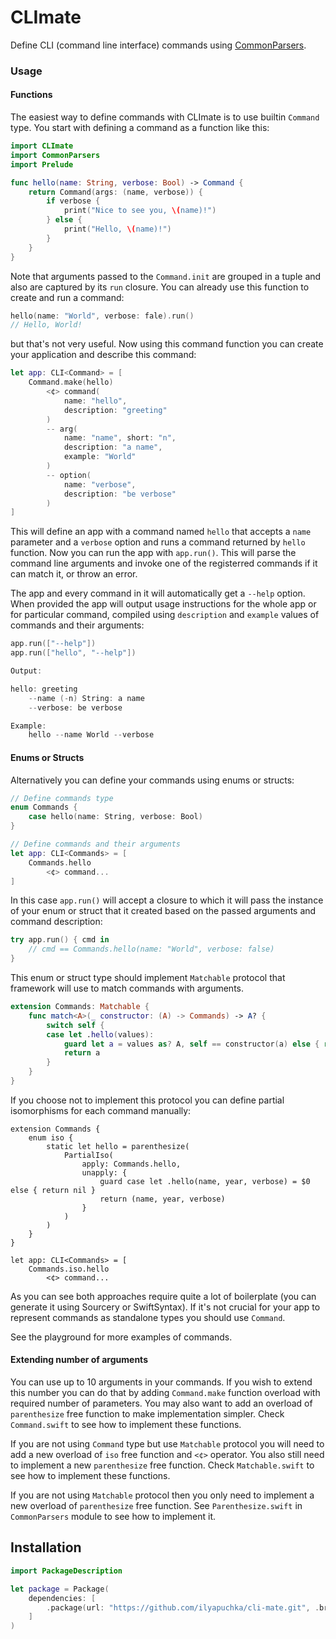 # CLImate

Define CLI (command line interface) commands using [CommonParsers](https://github.com/ilyapuchka/common-parsers).

### Usage

#### Functions

The easiest way to define commands with CLImate is to use builtin `Command` type.
You start with defining a command as a function like this:

```swift
import CLImate
import CommonParsers
import Prelude

func hello(name: String, verbose: Bool) -> Command {
    return Command(args: (name, verbose)) {
        if verbose {
            print("Nice to see you, \(name)!")
        } else {
            print("Hello, \(name)!")
        }
    }
}
```

Note that arguments passed to the `Command.init` are grouped in a tuple and also are captured by its `run` closure.
You can already use this function to create and run a command:

```swift
hello(name: "World", verbose: fale).run()
// Hello, World!
```

but that's not very useful. 
Now using this command function you can create your application and describe this command:

```swift
let app: CLI<Command> = [
    Command.make(hello)
        <¢> command(
            name: "hello",
            description: "greeting"
        )
        -- arg(
            name: "name", short: "n",
            description: "a name",
            example: "World"
        )
        -- option(
            name: "verbose",
            description: "be verbose"
        )
]
```

This will define an app with a command named `hello` that accepts a `name` parameter and a `verbose` option and runs a command returned by `hello` function.
Now you can run the app with `app.run()`. This will parse the command line arguments and invoke one of the registerred commands if it can match it, or throw an error. 

The app and every command in it will automatically get a `--help` option. When provided the app will output usage instructions for the whole app or for particular command, compiled using `description` and `example` values of commands and their arguments: 

```swift
app.run(["--help"])
app.run(["hello", "--help"])

Output:

hello: greeting
    --name (-n) String: a name
    --verbose: be verbose

Example:
    hello --name World --verbose
```

#### Enums or Structs

Alternatively you can define your commands using enums or structs:

```swift
// Define commands type
enum Commands {
    case hello(name: String, verbose: Bool)
}

// Define commands and their arguments
let app: CLI<Commands> = [
    Commands.hello
        <¢> command...
]
```

In this case `app.run()`  will accept a closure to which it will pass the instance of your enum or struct that it created based on the passed arguments and command description:

```swift
try app.run() { cmd in
    // cmd == Commands.hello(name: "World", verbose: false) 
}
```

This enum or struct type should implement `Matchable` protocol that framework will use to match commands with arguments.

```swift
extension Commands: Matchable {
    func match<A>(_ constructor: (A) -> Commands) -> A? {
        switch self {
        case let .hello(values):
            guard let a = values as? A, self == constructor(a) else { return nil }
            return a
        }
    }
}
```

If you choose not to implement this protocol you can define partial isomorphisms for each command manually:

```
extension Commands {
    enum iso {
        static let hello = parenthesize(
            PartialIso(
                apply: Commands.hello,
                unapply: {
                    guard case let .hello(name, year, verbose) = $0 else { return nil }
                    return (name, year, verbose)
                }
            )
        )
    }
}

let app: CLI<Commands> = [
    Commands.iso.hello 
        <¢> command...
```

As you can see both approaches require quite a lot of boilerplate (you can generate it using Sourcery or SwiftSyntax).
If it's not crucial for your app to represent commands as standalone types you should use `Command`.

See the playground for more examples of commands.

#### Extending number of arguments

You can use up to 10 arguments in your commands. If you wish to extend this number you can do that by adding `Command.make` function overload with required number of parameters. You may also want to add an overload of `parenthesize` free function to make implementation simpler. Check `Command.swift` to see how to implement these functions.

If you are not using `Command` type but use `Matchable` protocol you will need to add a new overload of `iso` free function and `<¢>` operator. You also still need to implement a new `parenthesize` free function. Check  `Matchable.swift` to see how to implement these functions.

If you are not using `Matchable` protocol then you only need to implement a new overload of `parenthesize` free function. See `Parenthesize.swift` in `CommonParsers` module to see how to implement it.

## Installation

```swift
import PackageDescription

let package = Package(
    dependencies: [
        .package(url: "https://github.com/ilyapuchka/cli-mate.git", .branch("master")),
    ]
)
```
